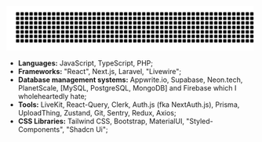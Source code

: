 
<p align="center">
  <img src="gitartwork.svg" alt="gitartwork">
</p>

- **Languages:** JavaScript, TypeScript, PHP;
- **Frameworks:** "React", Next.js, Laravel, "Livewire";
- **Database management systems:** Appwrite.io, Supabase, Neon.tech, PlanetScale, [MySQL, PostgreSQL, MongoDB] and Firebase which I wholeheartedly hate;
- **Tools:** LiveKit, React-Query, Clerk, Auth.js (fka NextAuth.js), Prisma, UploadThing, Zustand, Git, Sentry, Redux, Axios;
- **CSS Libraries:** Tailwind CSS, Bootstrap, MaterialUI, "Styled-Components", "Shadcn Ui";
